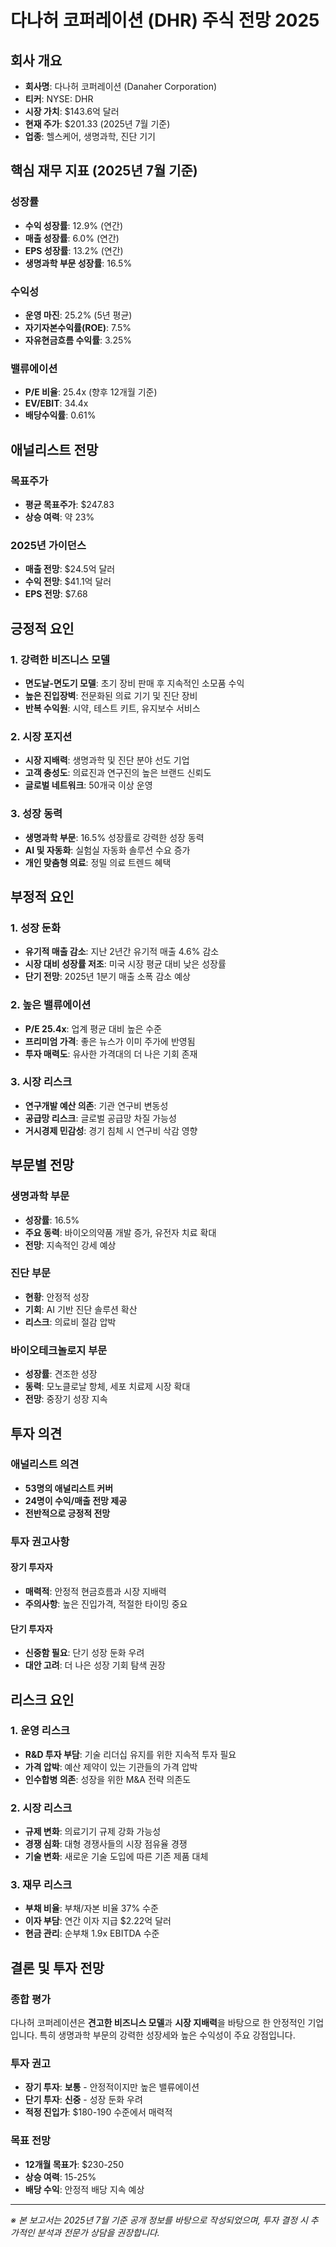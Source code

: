 # 다나허 코퍼레이션 (DHR) 주식 전망 2025

## 회사 개요
- **회사명**: 다나허 코퍼레이션 (Danaher Corporation)
- **티커**: NYSE: DHR
- **시장 가치**: $143.6억 달러
- **현재 주가**: $201.33 (2025년 7월 기준)
- **업종**: 헬스케어, 생명과학, 진단 기기

## 핵심 재무 지표 (2025년 7월 기준)

### 성장률
- **수익 성장률**: 12.9% (연간)
- **매출 성장률**: 6.0% (연간)
- **EPS 성장률**: 13.2% (연간)
- **생명과학 부문 성장률**: 16.5%

### 수익성
- **운영 마진**: 25.2% (5년 평균)
- **자기자본수익률(ROE)**: 7.5%
- **자유현금흐름 수익률**: 3.25%

### 밸류에이션
- **P/E 비율**: 25.4x (향후 12개월 기준)
- **EV/EBIT**: 34.4x
- **배당수익률**: 0.61%

## 애널리스트 전망

### 목표주가
- **평균 목표주가**: $247.83
- **상승 여력**: 약 23%

### 2025년 가이던스
- **매출 전망**: $24.5억 달러
- **수익 전망**: $41.1억 달러
- **EPS 전망**: $7.68

## 긍정적 요인

### 1. 강력한 비즈니스 모델
- **면도날-면도기 모델**: 초기 장비 판매 후 지속적인 소모품 수익
- **높은 진입장벽**: 전문화된 의료 기기 및 진단 장비
- **반복 수익원**: 시약, 테스트 키트, 유지보수 서비스

### 2. 시장 포지션
- **시장 지배력**: 생명과학 및 진단 분야 선도 기업
- **고객 충성도**: 의료진과 연구진의 높은 브랜드 신뢰도
- **글로벌 네트워크**: 50개국 이상 운영

### 3. 성장 동력
- **생명과학 부문**: 16.5% 성장률로 강력한 성장 동력
- **AI 및 자동화**: 실험실 자동화 솔루션 수요 증가
- **개인 맞춤형 의료**: 정밀 의료 트렌드 혜택

## 부정적 요인

### 1. 성장 둔화
- **유기적 매출 감소**: 지난 2년간 유기적 매출 4.6% 감소
- **시장 대비 성장률 저조**: 미국 시장 평균 대비 낮은 성장률
- **단기 전망**: 2025년 1분기 매출 소폭 감소 예상

### 2. 높은 밸류에이션
- **P/E 25.4x**: 업계 평균 대비 높은 수준
- **프리미엄 가격**: 좋은 뉴스가 이미 주가에 반영됨
- **투자 매력도**: 유사한 가격대의 더 나은 기회 존재

### 3. 시장 리스크
- **연구개발 예산 의존**: 기관 연구비 변동성
- **공급망 리스크**: 글로벌 공급망 차질 가능성
- **거시경제 민감성**: 경기 침체 시 연구비 삭감 영향

## 부문별 전망

### 생명과학 부문
- **성장률**: 16.5%
- **주요 동력**: 바이오의약품 개발 증가, 유전자 치료 확대
- **전망**: 지속적인 강세 예상

### 진단 부문
- **현황**: 안정적 성장
- **기회**: AI 기반 진단 솔루션 확산
- **리스크**: 의료비 절감 압박

### 바이오테크놀로지 부문
- **성장률**: 견조한 성장
- **동력**: 모노클로날 항체, 세포 치료제 시장 확대
- **전망**: 중장기 성장 지속

## 투자 의견

### 애널리스트 의견
- **53명의 애널리스트 커버**
- **24명이 수익/매출 전망 제공**
- **전반적으로 긍정적 전망**

### 투자 권고사항

#### 장기 투자자
- **매력적**: 안정적 현금흐름과 시장 지배력
- **주의사항**: 높은 진입가격, 적절한 타이밍 중요

#### 단기 투자자
- **신중함 필요**: 단기 성장 둔화 우려
- **대안 고려**: 더 나은 성장 기회 탐색 권장

## 리스크 요인

### 1. 운영 리스크
- **R&D 투자 부담**: 기술 리더십 유지를 위한 지속적 투자 필요
- **가격 압박**: 예산 제약이 있는 기관들의 가격 압박
- **인수합병 의존**: 성장을 위한 M&A 전략 의존도

### 2. 시장 리스크
- **규제 변화**: 의료기기 규제 강화 가능성
- **경쟁 심화**: 대형 경쟁사들의 시장 점유율 경쟁
- **기술 변화**: 새로운 기술 도입에 따른 기존 제품 대체

### 3. 재무 리스크
- **부채 비율**: 부채/자본 비율 37% 수준
- **이자 부담**: 연간 이자 지급 $2.22억 달러
- **현금 관리**: 순부채 1.9x EBITDA 수준

## 결론 및 투자 전망

### 종합 평가
다나허 코퍼레이션은 **견고한 비즈니스 모델**과 **시장 지배력**을 바탕으로 한 안정적인 기업입니다. 특히 생명과학 부문의 강력한 성장세와 높은 수익성이 주요 강점입니다.

### 투자 권고
- **장기 투자**: **보통** - 안정적이지만 높은 밸류에이션
- **단기 투자**: **신중** - 성장 둔화 우려
- **적정 진입가**: $180-190 수준에서 매력적

### 목표 전망
- **12개월 목표가**: $230-250
- **상승 여력**: 15-25%
- **배당 수익**: 안정적 배당 지속 예상

---

*※ 본 보고서는 2025년 7월 기준 공개 정보를 바탕으로 작성되었으며, 투자 결정 시 추가적인 분석과 전문가 상담을 권장합니다.*